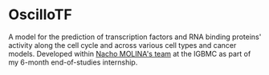 # OscilloTF
A model for the prediction of transcription factors and RNA binding proteins' activity along the cell cycle and across various cell types and cancer models.
Developed within [Nacho MOLINA's team](https://www.igbmc.fr/en/recherche/teams/stochastic-systems-biology-of-gene-regulation) at the IGBMC as part of my 6-month end-of-studies internship.